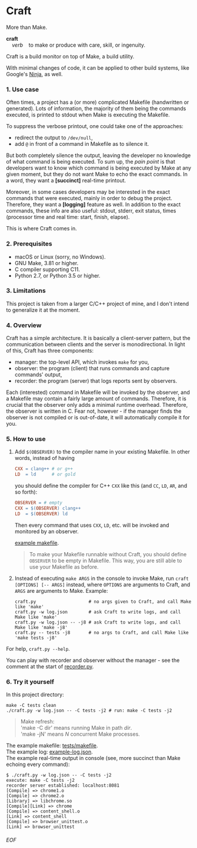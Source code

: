 # Craft

More than Make.

**craft**<br>
&nbsp;&nbsp;&nbsp;&nbsp;*verb*&nbsp;&nbsp;&nbsp;&nbsp;to make or produce with care, skill, or ingenuity.

Craft is a build monitor on top of Make, a build utility.

With minimal changes of code, it can be applied to other build systems, like Google's [Ninja](https://ninja-build.org), as well. 

### 1. Use case
Often times, a project has a (or more) complicated Makefile (handwritten or generated). Lots of information, the majority of them being the commands executed, is printed to stdout when Make is executing the Makefile.

To suppress the verbose printout, one could take one of the approaches:
- redirect the output to `/dev/null`,
- add `@` in front of a command in Makefile as to silence it.

But both completely silence the output, leaving the developer no knowledge of what command is being executed. To sum up, the *pain point* is that developers want to know which command is being executed by Make at any given moment, but they do not want Make to echo the exact commands. In a word, they want a **[succinct]** real-time printout.

Moreover, in some cases developers may be interested in the exact commands that were executed, mainly in order to debug the project. Therefore, they want a **[logging]** feature as well. In addition to the exact commands, these info are also useful: stdout, stderr, exit status, times (processor time and real time: start, finish, elapse).

This is where Craft comes in.

### 2. Prerequisites
- macOS or Linux (sorry, no Windows).
- GNU Make, 3.81 or higher.
- C compiler supporting C11.
- Python 2.7, or Python 3.5 or higher.

### 3. Limitations
This project is taken from a larger C/C++ project of mine, and I don't intend to generalize it at the moment.

### 4. Overview
Craft has a simple architecture. It is basically a client-server pattern, but the communication between clients and the server is monodirectional. In light of this, Craft has three components:
- manager: the top-level API, which invokes `make` for you,
- observer: the program (client) that runs commands and capture commands' output,
- recorder: the program (server) that logs reports sent by observers.

Each (interested) command in Makefile will be invoked by the observer, and a Makefile may contain a fairly large amount of commands. Therefore, it is crucial that the observer only adds a minimal runtime overhead. Therefore, the observer is written in C. Fear not, however - if the manager finds the observer is not compiled or is out-of-date, it will automatically compile it for you.

### 5. How to use
1. Add `$(OBSERVER)` to the compiler name in your existing Makefile. In other words, instead of having
	```makefile
	CXX = clang++ # or g++
	LD  = ld      # or gold
	```
	you should define the compiler for C++ `CXX` like this (and `CC`, `LD`, `AR`, and so forth):
	```makefile
	OBSERVER = # empty
	CXX = $(OBSERVER) clang++ 
	LD  = $(OBSERVER) ld
	```
	Then every command that uses `CXX`, `LD`, etc. will be invoked and monitored by an observer.

	[example makefile](tests/makefile).

	> To make your Makefile runnable without Craft, you should define `OBSERVER` to be empty in Makefile. This way, you are still able to use your Makefile as before.

2. Instead of executing `make ARGS` in the console to invoke Make, run `craft [OPTIONS] [-- ARGS]` instead, where `OPTIONS` are arguments to Craft, and `ARGS` are arguments to Make. Example:
	```shell
	craft.py                    # no args given to Craft, and call Make like 'make'
	craft.py -w log.json        # ask Craft to write logs, and call Make like 'make'
	craft.py -w log.json -- -j8 # ask Craft to write logs, and call Make like 'make -j8'
	craft.py -- tests -j8       # no args to Craft, and call Make like 'make tests -j8'
	```

For help, `craft.py --help`.

You can play with recorder and observer without the manager - see the comment at the start of [recorder.py](recorder.py).

### 6. Try it yourself
In this project directory:

```shell
make -C tests clean
./craft.py -w log.json -- -C tests -j2 # run: make -C tests -j2
```
> Make refresh:<br>'make -C dir' means running Make in path *dir*.<br>'make -jN' means *N* concurrent Make processes.

The example makefile: [tests/makefile](tests/makefile).<br>
The example log: [example-log.json](example-log.json).<br>
The example real-time output in console (see, more succinct than Make echoing every command):
```
$ ./craft.py -w log.json -- -C tests -j2
execute: make -C tests -j2
recorder server established: localhost:8081
[Compile] => chrome1.o
[Compile] => chrome2.o
[Library] => libchrome.so
[Compile][Link] => chrome
[Compile] => content_shell.o
[Link] => content_shell
[Compile] => browser_unittest.o
[Link] => browser_unittest
```

###### EOF
